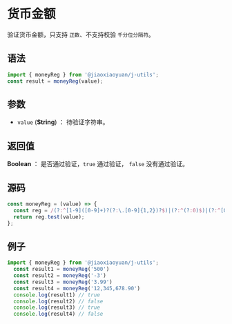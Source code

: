 

# 货币金额

验证货币金额，只支持 `正数`、不支持校验 `千分位分隔符`。

## 语法

```js
import { moneyReg } from '@jiaoxiaoyuan/j-utils';
const result = moneyReg(value);
```

## 参数

- `value` (**String**) ： 待验证字符串。

## 返回值

**Boolean** ： 是否通过验证，`true` 通过验证， `false` 没有通过验证。

## 源码

```js
const moneyReg = (value) => {
  const reg = /(?:^[1-9]([0-9]+)?(?:\.[0-9]{1,2})?$)|(?:^(?:0)$)|(?:^[0-9]\.[0-9](?:[0-9])?$)/;
  return reg.test(value);
};
```

## 例子

```js
import { moneyReg } from '@jiaoxiaoyuan/j-utils';
  const result1 = moneyReg('500')
  const result2 = moneyReg('-3')
  const result3 = moneyReg('3.99')
  const result4 = moneyReg('12,345,678.90')
  console.log(result1) // true
  console.log(result2) // false
  console.log(result3) // true
  console.log(result4) // false
```
